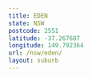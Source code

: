 ```yaml
---
title: EDEN
state: NSW
postcode: 2551
latitude: -37.267687
longitude: 149.792364
url: /nsw/eden/
layout: suburb
---
```

